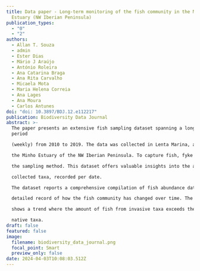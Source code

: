 ```yaml
---
title: Data paper - Long-term monitoring of the fish community in the Minho
  Estuary (NW Iberian Peninsula)
publication_types:
  - "0"
  - "2"
authors:
  - Allan T. Souza
  - admin
  - Ester Dias
  - Mário J Araújo
  - António Roleira
  - Ana Catarina Braga
  - Ana Rita Carvalho
  - Micaela Mota
  - Maria Helena Correia
  - Ana Lages
  - Ana Moura
  - Carlos Antunes
doi: "doi: 10.3897/BDJ.12.e112217"
publication: Biodiversity Data Journal
abstract: >-
  The paper presents an extensive fish sampling dataset spanning a long-term
  period

  (weekly) from 2010 to 2019. The data was collected in Lenta Marina, an upstream area in

  the Minho Estuary of the NW Iberian Peninsula. To capture fish, fyke nets were utilized as

  the sampling method. This dataset offers valuable insights into the abundance of each

  collected taxa, recorded per date.

  The dataset reports a comprehensive compilation of fish abundance data, providing a

  detailed record of how the fish community has changed over time. The dataset clearly

  shows a trend where the amount of fish from invasive taxa exceeds the count of fish from

  native taxa.
draft: false
featured: false
image:
  filename: biodiversity_data_journal.png
  focal_point: Smart
  preview_only: false
date: 2024-04-03T10:08:03.512Z
---
```

